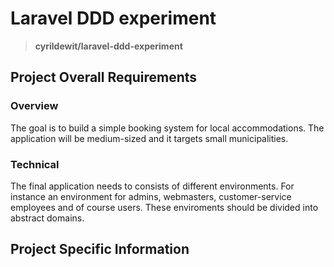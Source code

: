 # Laravel DDD experiment

> **cyrildewit/laravel-ddd-experiment**

## Project Overall Requirements

### Overview

The goal is to build a simple booking system for local accommodations. The application will be medium-sized and it targets small municipalities.

### Technical

The final application needs to consists of different environments. For instance an environment for admins, webmasters, customer-service employees and of course users. These enviroments should be divided into abstract domains.

## Project Specific Information
